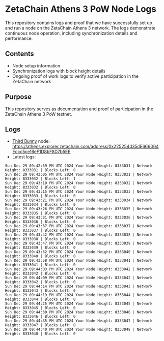 # ZetaChain Athens 3 PoW Node Logs
This repository contains logs and proof that we have successfully set up and run a node on the ZetaChain Athens 3 network. The logs demonstrate continuous node operation, including synchronization details and performance.

## Contents
- Node setup information
- Synchronization logs with block height details
- Ongoing proof of work logs to verify active participation in the ZetaChain network

## Purpose
This repository serves as documentation and proof of participation in the ZetaChain Athens 3 PoW testnet.

## Logs

- [Third Bunny](https://thirdbunny.xyz/) node: https://athens.explorer.zetachain.com/address/0x225254d35dE666064Eccc5ce16eF1D8bF8D7b5EE
- Latest logs:
```
Sun Dec 29 09:42:59 PM UTC 2024 Your Node Height: 8333031 | Network Height: 8333031 | Blocks Left: 0
Sun Dec 29 09:43:05 PM UTC 2024 Your Node Height: 8333031 | Network Height: 8333032 | Blocks Left: 1
Sun Dec 29 09:43:10 PM UTC 2024 Your Node Height: 8333032 | Network Height: 8333032 | Blocks Left: 0
Sun Dec 29 09:43:15 PM UTC 2024 Your Node Height: 8333033 | Network Height: 8333033 | Blocks Left: 0
Sun Dec 29 09:43:21 PM UTC 2024 Your Node Height: 8333034 | Network Height: 8333034 | Blocks Left: 0
Sun Dec 29 09:43:26 PM UTC 2024 Your Node Height: 8333035 | Network Height: 8333035 | Blocks Left: 0
Sun Dec 29 09:43:31 PM UTC 2024 Your Node Height: 8333036 | Network Height: 8333036 | Blocks Left: 0
Sun Dec 29 09:43:37 PM UTC 2024 Your Node Height: 8333037 | Network Height: 8333037 | Blocks Left: 0
Sun Dec 29 09:43:42 PM UTC 2024 Your Node Height: 8333038 | Network Height: 8333038 | Blocks Left: 0
Sun Dec 29 09:43:47 PM UTC 2024 Your Node Height: 8333039 | Network Height: 8333039 | Blocks Left: 0
Sun Dec 29 09:43:52 PM UTC 2024 Your Node Height: 8333040 | Network Height: 8333040 | Blocks Left: 0
Sun Dec 29 09:43:58 PM UTC 2024 Your Node Height: 8333041 | Network Height: 8333041 | Blocks Left: 0
Sun Dec 29 09:44:03 PM UTC 2024 Your Node Height: 8333042 | Network Height: 8333042 | Blocks Left: 0
Sun Dec 29 09:44:09 PM UTC 2024 Your Node Height: 8333042 | Network Height: 8333042 | Blocks Left: 0
Sun Dec 29 09:44:14 PM UTC 2024 Your Node Height: 8333043 | Network Height: 8333043 | Blocks Left: 0
Sun Dec 29 09:44:19 PM UTC 2024 Your Node Height: 8333044 | Network Height: 8333044 | Blocks Left: 0
Sun Dec 29 09:44:25 PM UTC 2024 Your Node Height: 8333045 | Network Height: 8333045 | Blocks Left: 0
Sun Dec 29 09:44:30 PM UTC 2024 Your Node Height: 8333046 | Network Height: 8333046 | Blocks Left: 0
Sun Dec 29 09:44:35 PM UTC 2024 Your Node Height: 8333047 | Network Height: 8333047 | Blocks Left: 0
Sun Dec 29 09:44:40 PM UTC 2024 Your Node Height: 8333048 | Network Height: 8333048 | Blocks Left: 0
```
